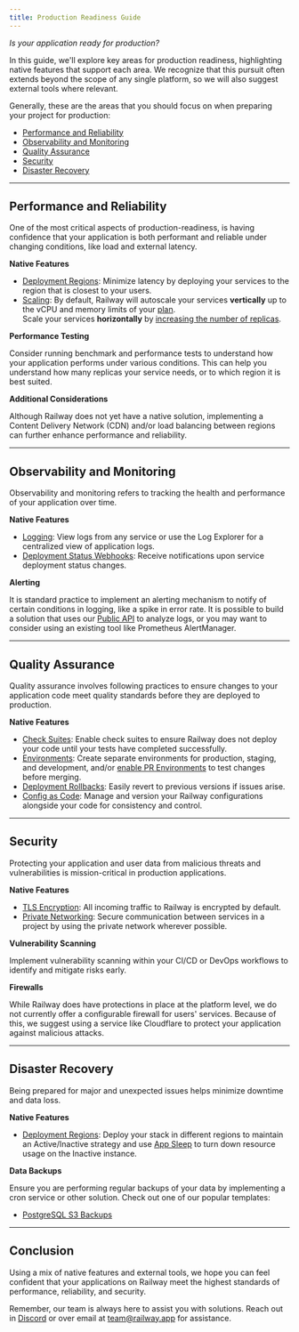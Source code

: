 ```yaml
---
title: Production Readiness Guide
---
```


*Is your application ready for production?*

In this guide, we'll explore key areas for production readiness, highlighting native features that support each area.  We recognize that this pursuit often extends beyond the scope of any single platform, so we will also suggest external tools where relevant.

Generally, these are the areas that you should focus on when preparing your project for production:
- [Performance and Reliability](#performance-and-reliability)
- [Observability and Monitoring](#observability-and-monitoring)
- [Quality Assurance](#quality-assurance)
- [Security](#security)
- [Disaster Recovery](#disaster-recovery)

---

## Performance and Reliability

One of the most critical aspects of production-readiness, is having confidence that your application is both performant and reliable under changing conditions, like load and external latency.

**Native Features**
- [Deployment Regions](/reference/deployment-regions): Minimize latency by deploying your services to the region that is closest to your users.
- [Scaling](/reference/scaling): By default, Railway will autoscale your services **vertically** up to the vCPU and memory limits of your [plan](/reference/pricing#plans).  
Scale your services **horizontally** by [increasing the number of replicas](/guides/optimize-performance#configure-horizontal-scaling).

**Performance Testing**

Consider running benchmark and performance tests to understand how your application performs under various conditions.  This can help you understand how many replicas your service needs, or to which region it is best suited.

**Additional Considerations**

Although Railway does not yet have a native solution, implementing a Content Delivery Network (CDN) and/or load balancing between regions can further enhance performance and reliability.

---

## Observability and Monitoring

Observability and monitoring refers to tracking the health and performance of your application over time.

**Native Features**
- [Logging](/guides/logs): View logs from any service or use the Log Explorer for a centralized view of application logs.
- [Deployment Status Webhooks](/guides/webhooks): Receive notifications upon service deployment status changes.

**Alerting**

It is standard practice to implement an alerting mechanism to notify of certain conditions in logging, like a spike in error rate.  It is possible to build a solution that uses our [Public API](/reference/public-api) to analyze logs, or you may want to consider using an existing tool like Prometheus AlertManager.

---

## Quality Assurance

Quality assurance involves following practices to ensure changes to your application code meet quality standards before they are deployed to production.

**Native Features**
- [Check Suites](/guides/github-autodeploys#check-suites): Enable check suites to ensure Railway does not deploy your code until your tests have completed successfully.
- [Environments](/guides/environments): Create separate environments for production, staging, and development, and/or [enable PR Environments](/guides/environments#enable-pr-environments) to test changes before merging.
- [Deployment Rollbacks](/guides/deployment-actions#rollback): Easily revert to previous versions if issues arise.
- [Config as Code](/guides/config-as-code): Manage and version your Railway configurations alongside your code for consistency and control.

---

## Security

Protecting your application and user data from malicious threats and vulnerabilities is mission-critical in production applications.

**Native Features**
- [TLS Encryption](/reference/public-networking#technical-specifications): All incoming traffic to Railway is encrypted by default.
- [Private Networking](/reference/private-networking): Secure communication between services in a project by using the private network wherever possible.

**Vulnerability Scanning**

Implement vulnerability scanning within your CI/CD or DevOps workflows to identify and mitigate risks early.

**Firewalls**

While Railway does have protections in place at the platform level, we do not currently offer a configurable firewall for users' services.  Because of this, we suggest using a service like Cloudflare to protect your application against malicious attacks.

---

## Disaster Recovery

Being prepared for major and unexpected issues helps minimize downtime and data loss.

**Native Features**
- [Deployment Regions](/reference/deployment-regions): Deploy your stack in different regions to maintain an Active/Inactive strategy and use [App Sleep](/reference/app-sleeping) to turn down resource usage on the Inactive instance.

**Data Backups**

Ensure you are performing regular backups of your data by implementing a cron service or other solution.  Check out one of our popular templates:
- <a href="https://railway.app/template/I4zGrH" target="_blank">PostgreSQL S3 Backups</a>

---

## Conclusion

Using a mix of native features and external tools, we hope you can feel confident that your applications on Railway meet the highest standards of performance, reliability, and security.

Remember, our team is always here to assist you with solutions.  Reach out in <a href="https://discord.com/channels/713503345364697088/1006629907067064482" target="_blank">Discord</a> or over email at [team@railway.app](mailto:team@railway.app) for assistance.